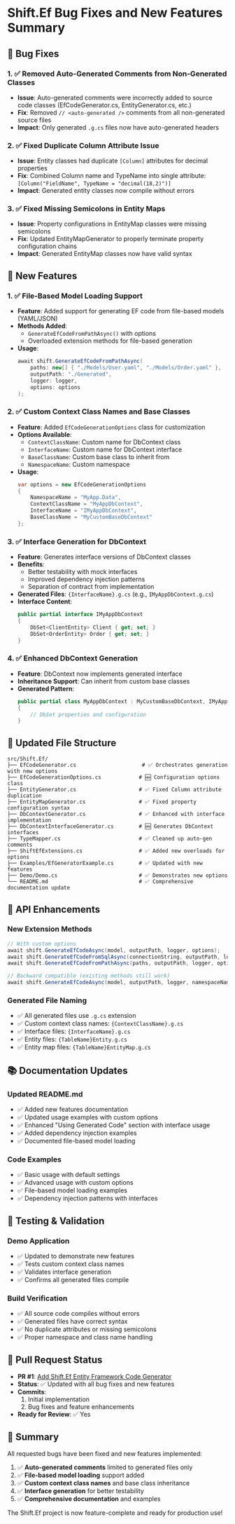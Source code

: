 # Shift.Ef Bug Fixes and New Features Summary

## 🐛 Bug Fixes

### 1. ✅ **Removed Auto-Generated Comments from Non-Generated Classes**
- **Issue**: Auto-generated comments were incorrectly added to source code classes (EfCodeGenerator.cs, EntityGenerator.cs, etc.)
- **Fix**: Removed `// <auto-generated />` comments from all non-generated source files
- **Impact**: Only generated `.g.cs` files now have auto-generated headers

### 2. ✅ **Fixed Duplicate Column Attribute Issue**
- **Issue**: Entity classes had duplicate `[Column]` attributes for decimal properties
- **Fix**: Combined Column name and TypeName into single attribute: `[Column("FieldName", TypeName = "decimal(18,2)")]`
- **Impact**: Generated entity classes now compile without errors

### 3. ✅ **Fixed Missing Semicolons in Entity Maps**
- **Issue**: Property configurations in EntityMap classes were missing semicolons
- **Fix**: Updated EntityMapGenerator to properly terminate property configuration chains
- **Impact**: Generated EntityMap classes now have valid syntax

## 🚀 New Features

### 1. ✅ **File-Based Model Loading Support**
- **Feature**: Added support for generating EF code from file-based models (YAML/JSON)
- **Methods Added**:
  - `GenerateEfCodeFromPathAsync()` with options
  - Overloaded extension methods for file-based generation
- **Usage**:
  ```csharp
  await shift.GenerateEfCodeFromPathAsync(
      paths: new[] { "./Models/User.yaml", "./Models/Order.yaml" },
      outputPath: "./Generated",
      logger: logger,
      options: options
  );
  ```

### 2. ✅ **Custom Context Class Names and Base Classes**
- **Feature**: Added `EfCodeGenerationOptions` class for customization
- **Options Available**:
  - `ContextClassName`: Custom name for DbContext class
  - `InterfaceName`: Custom name for DbContext interface  
  - `BaseClassName`: Custom base class to inherit from
  - `NamespaceName`: Custom namespace
- **Usage**:
  ```csharp
  var options = new EfCodeGenerationOptions
  {
      NamespaceName = "MyApp.Data",
      ContextClassName = "MyAppDbContext",
      InterfaceName = "IMyAppDbContext", 
      BaseClassName = "MyCustomBaseDbContext"
  };
  ```

### 3. ✅ **Interface Generation for DbContext**
- **Feature**: Generates interface versions of DbContext classes
- **Benefits**: 
  - Better testability with mock interfaces
  - Improved dependency injection patterns
  - Separation of contract from implementation
- **Generated Files**: `{InterfaceName}.g.cs` (e.g., `IMyAppDbContext.g.cs`)
- **Interface Content**:
  ```csharp
  public partial interface IMyAppDbContext
  {
      DbSet<ClientEntity> Client { get; set; }
      DbSet<OrderEntity> Order { get; set; }
  }
  ```

### 4. ✅ **Enhanced DbContext Generation**
- **Feature**: DbContext now implements generated interface
- **Inheritance Support**: Can inherit from custom base classes
- **Generated Pattern**:
  ```csharp
  public partial class MyAppDbContext : MyCustomBaseDbContext, IMyAppDbContext
  {
      // DbSet properties and configuration
  }
  ```

## 📁 Updated File Structure

```
src/Shift.Ef/
├── EfCodeGenerator.cs                     # ✅ Orchestrates generation with new options
├── EfCodeGenerationOptions.cs            # 🆕 Configuration options class
├── EntityGenerator.cs                    # ✅ Fixed Column attribute duplication
├── EntityMapGenerator.cs                 # ✅ Fixed property configuration syntax
├── DbContextGenerator.cs                 # ✅ Enhanced with interface implementation
├── DbContextInterfaceGenerator.cs        # 🆕 Generates DbContext interfaces
├── TypeMapper.cs                         # ✅ Cleaned up auto-gen comments
├── ShiftEfExtensions.cs                  # ✅ Added new overloads for options
├── Examples/EfGeneratorExample.cs        # ✅ Updated with new features
├── Demo/Demo.cs                          # ✅ Demonstrates new options
└── README.md                             # ✅ Comprehensive documentation update
```

## 🔧 API Enhancements

### New Extension Methods
```csharp
// With custom options
await shift.GenerateEfCodeAsync(model, outputPath, logger, options);
await shift.GenerateEfCodeFromSqlAsync(connectionString, outputPath, logger, options);
await shift.GenerateEfCodeFromPathAsync(paths, outputPath, logger, options);

// Backward compatible (existing methods still work)
await shift.GenerateEfCodeAsync(model, outputPath, logger, namespaceName);
```

### Generated File Naming
- ✅ All generated files use `.g.cs` extension
- ✅ Custom context class names: `{ContextClassName}.g.cs`
- ✅ Interface files: `{InterfaceName}.g.cs`
- ✅ Entity files: `{TableName}Entity.g.cs`
- ✅ Entity map files: `{TableName}EntityMap.g.cs`

## 📚 Documentation Updates

### Updated README.md
- ✅ Added new features documentation
- ✅ Updated usage examples with custom options
- ✅ Enhanced "Using Generated Code" section with interface usage
- ✅ Added dependency injection examples
- ✅ Documented file-based model loading

### Code Examples
- ✅ Basic usage with default settings
- ✅ Advanced usage with custom options
- ✅ File-based model loading examples
- ✅ Dependency injection patterns with interfaces

## 🧪 Testing & Validation

### Demo Application
- ✅ Updated to demonstrate new features
- ✅ Tests custom context class names
- ✅ Validates interface generation
- ✅ Confirms all generated files compile

### Build Verification
- ✅ All source code compiles without errors
- ✅ Generated files have correct syntax
- ✅ No duplicate attributes or missing semicolons
- ✅ Proper namespace and class name handling

## 🔄 Pull Request Status

- **PR #1**: [Add Shift.Ef Entity Framework Code Generator](https://github.com/CompileCorp/shift/pull/1)
- **Status**: ✅ Updated with all bug fixes and new features
- **Commits**: 
  1. Initial implementation
  2. Bug fixes and feature enhancements
- **Ready for Review**: ✅ Yes

## 🎯 Summary

All requested bugs have been fixed and new features implemented:

1. ✅ **Auto-generated comments** limited to generated files only
2. ✅ **File-based model loading** support added
3. ✅ **Custom context class names** and base class inheritance
4. ✅ **Interface generation** for better testability
5. ✅ **Comprehensive documentation** and examples

The Shift.Ef project is now feature-complete and ready for production use!